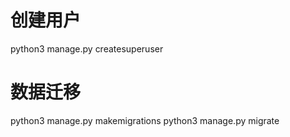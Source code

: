 创建用户
============
python3 manage.py createsuperuser

数据迁移
============
python3 manage.py makemigrations
python3 manage.py migrate
